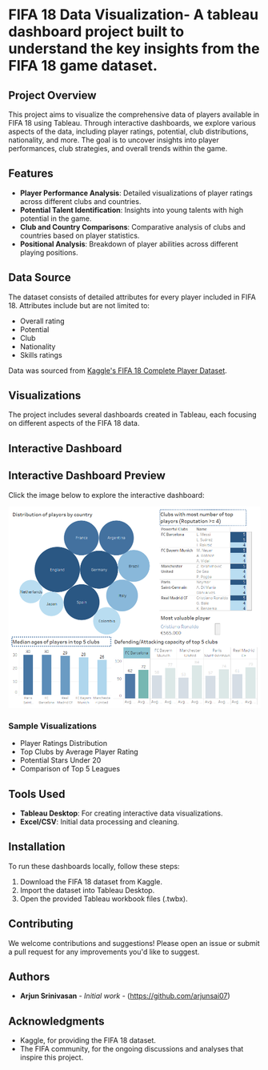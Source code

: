 # FIFA 18 Data Visualization- A tableau dashboard project built to understand the key insights from the FIFA 18 game dataset.

## Project Overview

This project aims to visualize the comprehensive data of players available in FIFA 18 using Tableau. Through interactive dashboards, we explore various aspects of the data, including player ratings, potential, club distributions, nationality, and more. The goal is to uncover insights into player performances, club strategies, and overall trends within the game.

## Features

- **Player Performance Analysis**: Detailed visualizations of player ratings across different clubs and countries.
- **Potential Talent Identification**: Insights into young talents with high potential in the game.
- **Club and Country Comparisons**: Comparative analysis of clubs and countries based on player statistics.
- **Positional Analysis**: Breakdown of player abilities across different playing positions.

## Data Source

The dataset consists of detailed attributes for every player included in FIFA 18. Attributes include but are not limited to:

- Overall rating
- Potential
- Club
- Nationality
- Skills ratings

Data was sourced from [Kaggle's FIFA 18 Complete Player Dataset](https://www.kaggle.com/thec03u5/fifa-18-demo-player-dataset).

## Visualizations

The project includes several dashboards created in Tableau, each focusing on different aspects of the FIFA 18 data.


## Interactive Dashboard

## Interactive Dashboard Preview

Click the image below to explore the interactive dashboard:

[![FIFA 18 Dataset Dashboard](https://github.com/arjunsai07/Tableau--FIFA-18-Game-analysis/blob/main/Dashboard-FIFA%2018.png?raw=true)](https://public.tableau.com/views/FIFA18dataset/Dashboard1?:language=en-US&publish=yes&:display_count=n&:origin=viz_share_link "Click to view the interactive dashboard")


### Sample Visualizations

- Player Ratings Distribution
- Top Clubs by Average Player Rating
- Potential Stars Under 20
- Comparison of Top 5 Leagues

## Tools Used

- **Tableau Desktop**: For creating interactive data visualizations.
- **Excel/CSV**: Initial data processing and cleaning.

## Installation

To run these dashboards locally, follow these steps:

1. Download the FIFA 18 dataset from Kaggle.
2. Import the dataset into Tableau Desktop.
3. Open the provided Tableau workbook files (.twbx).

## Contributing

We welcome contributions and suggestions! Please open an issue or submit a pull request for any improvements you'd like to suggest.

## Authors

- **Arjun Srinivasan** - *Initial work* - (https://github.com/arjunsai07)

## Acknowledgments

- Kaggle, for providing the FIFA 18 dataset.
- The FIFA community, for the ongoing discussions and analyses that inspire this project.


